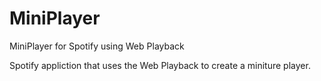 # MiniPlayer
MiniPlayer for Spotify using Web Playback

Spotify appliction that uses the Web Playback to create a miniture player.
